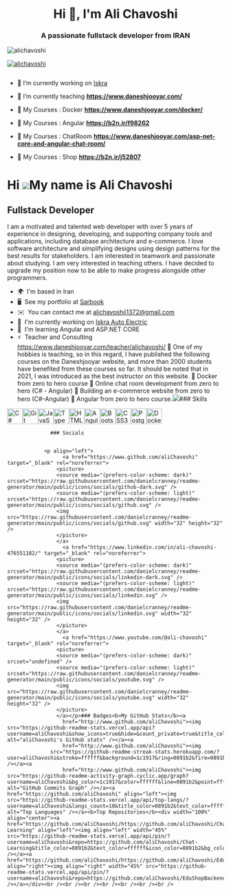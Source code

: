 <h1 align="center">Hi 👋, I'm Ali Chavoshi</h1>
<h3 align="center">A passionate fullstack developer from IRAN</h3>

<p align="left"> <img src="https://komarev.com/ghpvc/?username=alichavoshi&label=Profile%20views&color=0e75b6&style=flat" alt="alichavoshi" /> </p>

<p align="left"> <a href="https://github.com/ryo-ma/github-profile-trophy"><img src="https://github-profile-trophy.vercel.app/?username=alichavoshi" alt="alichavoshi" /></a> </p>

<p align="left"> <a href="https://twitter.com/" target="blank"><img src="https://img.shields.io/twitter/follow/?logo=twitter&style=for-the-badge" alt="" /></a> </p>

- 🔭 I’m currently working on [Iskra](https://iskra-iran.com/)

- 🌱 I’m currently teaching **https://www.daneshjooyar.com/**

- 🌱 My Courses : Docker  **https://www.daneshjooyar.com/docker/**
- 🌱 My Courses : Angular  **https://b2n.ir/f98262**
- 🌱 My Courses : ChatRoom  **https://www.daneshjooyar.com/asp-net-core-and-angular-chat-room/**
- 🌱 My Courses : Shop  **https://b2n.ir/j52807**

Hi ![](https://user-images.githubusercontent.com/18350557/176309783-0785949b-9127-417c-8b55-ab5a4333674e.gif)My name is Ali Chavoshi
====================================================================================================================================

Fullstack Developer
-------------------

I am a motivated and talented web developer with over 5 years of experience in designing, developing, and supporting company tools and applications, including database architecture and e-commerce. I love software architecture and simplifying designs using design patterns for the best results for stakeholders. I am interested in teamwork and passionate about studying. I am very interested in teaching others. I have decided to upgrade my position now to be able to make progress alongside other programmers.

*   🌍  I'm based in Iran
*   🖥️  See my portfolio at [Sarbook](http://sarbook.com)
*   ✉️  You can contact me at [alichavoshii1372@gmail.com](mailto:alichavoshii1372@gmail.com)
*   🚀  I'm currently working on [Iskra Auto Electric](http://http://iskra-iran.com/)
*   🧠  I'm learning Angular and ASP.NET CORE
*   ⚡  Teacher and Consulting https://www.daneshjooyar.com/teacher/alichavoshi/  One of my hobbies is teaching, so in this regard, I have published the following courses on the Daneshjooyar website, and more than 2000 students have benefited from these courses so far. It should be noted that in 2021, I was introduced as the best instructor on this website.  Docker from zero to hero course  Online chat room development from zero to hero (C# - Angular)  Building an e-commerce website from zero to hero (C#-Angular)  Angular from zero to hero course.<a href="https://www.github.com/aliChavoshi" target="_blank" rel="noreferrer"><img
                  src="https://img.shields.io/github/followers/aliChavoshi?logo=github&style=for-the-badge&color=0891b2&labelColor=1c1917" /></a>### Skills 
<p align="left">
<a href="https://docs.microsoft.com/en-us/dotnet/csharp/" target="_blank" rel="noreferrer"><img src="https://raw.githubusercontent.com/danielcranney/readme-generator/main/public/icons/skills/csharp-colored.svg" width="36" height="36" alt="C#" /></a><a href="https://git-scm.com/" target="_blank" rel="noreferrer"><img src="https://raw.githubusercontent.com/danielcranney/readme-generator/main/public/icons/skills/git-colored.svg" width="36" height="36" alt="Git" /></a><a href="https://developer.mozilla.org/en-US/docs/Web/JavaScript" target="_blank" rel="noreferrer"><img src="https://raw.githubusercontent.com/danielcranney/readme-generator/main/public/icons/skills/javascript-colored.svg" width="36" height="36" alt="JavaScript" /></a><a href="https://www.typescriptlang.org/" target="_blank" rel="noreferrer"><img src="https://raw.githubusercontent.com/danielcranney/readme-generator/main/public/icons/skills/typescript-colored.svg" width="36" height="36" alt="TypeScript" /></a><a href="https://developer.mozilla.org/en-US/docs/Glossary/HTML5" target="_blank" rel="noreferrer"><img src="https://raw.githubusercontent.com/danielcranney/readme-generator/main/public/icons/skills/html5-colored.svg" width="36" height="36" alt="HTML5" /></a><a href="https://angular.io/" target="_blank" rel="noreferrer"><img src="https://raw.githubusercontent.com/danielcranney/readme-generator/main/public/icons/skills/angularjs-colored.svg" width="36" height="36" alt="Angular" /></a><a href="https://getbootstrap.com/" target="_blank" rel="noreferrer"><img src="https://raw.githubusercontent.com/danielcranney/readme-generator/main/public/icons/skills/bootstrap-colored.svg" width="36" height="36" alt="Bootstrap" /></a><a href="https://www.w3.org/TR/CSS/#css" target="_blank" rel="noreferrer"><img src="https://raw.githubusercontent.com/danielcranney/readme-generator/main/public/icons/skills/css3-colored.svg" width="36" height="36" alt="CSS3" /></a><a href="https://www.postgresql.org/" target="_blank" rel="noreferrer"><img src="https://raw.githubusercontent.com/danielcranney/readme-generator/main/public/icons/skills/postgresql-colored.svg" width="36" height="36" alt="PostgreSQL" /></a><a href="https://www.docker.com/" target="_blank" rel="noreferrer"><img src="https://raw.githubusercontent.com/danielcranney/readme-generator/main/public/icons/skills/docker-colored.svg" width="36" height="36" alt="Docker" /></a>
                    </p>
                    
                  ### Socials
                  
                  
                <p align="left">
                      <a href="https://www.github.com/aliChavoshi" target="_blank" rel="noreferrer">
                    <picture>
                    <source media="(prefers-color-scheme: dark)" srcset="https://raw.githubusercontent.com/danielcranney/readme-generator/main/public/icons/socials/github-dark.svg" />
                    <source media="(prefers-color-scheme: light)" srcset="https://raw.githubusercontent.com/danielcranney/readme-generator/main/public/icons/socials/github.svg" />
                    <img src="https://raw.githubusercontent.com/danielcranney/readme-generator/main/public/icons/socials/github.svg" width="32" height="32" />
                    </picture>
                    </a>
                      <a href="https://www.linkedin.com/in/ali-chavoshi-476551182/" target="_blank" rel="noreferrer">
                    <picture>
                    <source media="(prefers-color-scheme: dark)" srcset="https://raw.githubusercontent.com/danielcranney/readme-generator/main/public/icons/socials/linkedin-dark.svg" />
                    <source media="(prefers-color-scheme: light)" srcset="https://raw.githubusercontent.com/danielcranney/readme-generator/main/public/icons/socials/linkedin.svg" />
                    <img src="https://raw.githubusercontent.com/danielcranney/readme-generator/main/public/icons/socials/linkedin.svg" width="32" height="32" />
                    </picture>
                    </a>
                      <a href="https://www.youtube.com/@ali-chavoshi" target="_blank" rel="noreferrer">
                    <picture>
                    <source media="(prefers-color-scheme: dark)" srcset="undefined" />
                    <source media="(prefers-color-scheme: light)" srcset="https://raw.githubusercontent.com/danielcranney/readme-generator/main/public/icons/socials/youtube.svg" />
                    <img src="https://raw.githubusercontent.com/danielcranney/readme-generator/main/public/icons/socials/youtube.svg" width="32" height="32" />
                    </picture>
                    </a></p>### Badges<b>My GitHub Stats</b><a
                      href="http://www.github.com/aliChavoshi"><img src="https://github-readme-stats.vercel.app/api?username=aliChavoshi&show_icons=true&hide=&count_private=true&title_color=0891b2&text_color=ffffff&icon_color=0891b2&bg_color=1c1917&hide_border=true&show_icons=true" alt="aliChavoshi's GitHub stats" /></a><a
                      href="http://www.github.com/aliChavoshi"><img
                  src="https://github-readme-streak-stats.herokuapp.com/?user=aliChavoshi&stroke=ffffff&background=1c1917&ring=0891b2&fire=0891b2&currStreakNum=ffffff&currStreakLabel=0891b2&sideNums=ffffff&sideLabels=ffffff&dates=ffffff&hide_border=true" /></a><a
                      href="http://www.github.com/aliChavoshi"><img src="https://github-readme-activity-graph.cyclic.app/graph?username=aliChavoshi&bg_color=1c1917&color=ffffff&line=0891b2&point=ffffff&area_color=1c1917&area=true&hide_border=true&custom_title=GitHub%20Commits%20Graph" alt="GitHub Commits Graph" /></a><a href="https://github.com/aliChavoshi" align="left"><img src="https://github-readme-stats.vercel.app/api/top-langs/?username=aliChavoshi&langs_count=10&title_color=0891b2&text_color=ffffff&icon_color=0891b2&bg_color=1c1917&hide_border=true&locale=en&custom_title=Top%20%Languages" alt="Top Languages" /></a><b>Top Repositories</b><div width="100%" align="center"><a href="https://github.com/aliChavoshi/https://github.com/aliChavoshi/Chat-Learning" align="left"><img align="left" width="45%" src="https://github-readme-stats.vercel.app/api/pin/?username=aliChavoshi&repo=https://github.com/aliChavoshi/Chat-Learning&title_color=0891b2&text_color=ffffff&icon_color=0891b2&bg_color=1c1917&hide_border=true&locale=en" /></a><a href="https://github.com/aliChavoshi/https://github.com/aliChavoshi/EduShopBackend" align="right"><img align="right" width="45%" src="https://github-readme-stats.vercel.app/api/pin/?username=aliChavoshi&repo=https://github.com/aliChavoshi/EduShopBackend&title_color=0891b2&text_color=ffffff&icon_color=0891b2&bg_color=1c1917&hide_border=true&locale=en" /></a></div><br /><br /><br /><br /><br /><br /><br />
